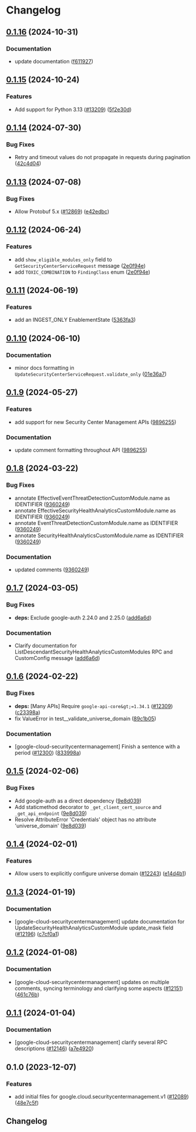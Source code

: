 # Changelog

## [0.1.16](https://github.com/googleapis/google-cloud-python/compare/google-cloud-securitycentermanagement-v0.1.15...google-cloud-securitycentermanagement-v0.1.16) (2024-10-31)


### Documentation

* update documentation ([f611927](https://github.com/googleapis/google-cloud-python/commit/f61192719e42218a751e30ad9aca4c40d795c63a))

## [0.1.15](https://github.com/googleapis/google-cloud-python/compare/google-cloud-securitycentermanagement-v0.1.14...google-cloud-securitycentermanagement-v0.1.15) (2024-10-24)


### Features

* Add support for Python 3.13 ([#13209](https://github.com/googleapis/google-cloud-python/issues/13209)) ([5f2e30d](https://github.com/googleapis/google-cloud-python/commit/5f2e30d62eea6080f5707ee18755f2bb812ad00b))

## [0.1.14](https://github.com/googleapis/google-cloud-python/compare/google-cloud-securitycentermanagement-v0.1.13...google-cloud-securitycentermanagement-v0.1.14) (2024-07-30)


### Bug Fixes

* Retry and timeout values do not propagate in requests during pagination ([42c4d04](https://github.com/googleapis/google-cloud-python/commit/42c4d04ee1362ba0ed0f1b6a134ac8e409875b63))

## [0.1.13](https://github.com/googleapis/google-cloud-python/compare/google-cloud-securitycentermanagement-v0.1.12...google-cloud-securitycentermanagement-v0.1.13) (2024-07-08)


### Bug Fixes

* Allow Protobuf 5.x ([#12869](https://github.com/googleapis/google-cloud-python/issues/12869)) ([e42edbc](https://github.com/googleapis/google-cloud-python/commit/e42edbcf7f4d8ed66b6645c96a01c55fb8cd7666))

## [0.1.12](https://github.com/googleapis/google-cloud-python/compare/google-cloud-securitycentermanagement-v0.1.11...google-cloud-securitycentermanagement-v0.1.12) (2024-06-24)


### Features

* add `show_eligible_modules_only` field to `GetSecurityCenterServiceRequest` message ([2e0f94e](https://github.com/googleapis/google-cloud-python/commit/2e0f94e0f96054a884af7fe8ae80612e04faa91a))
* add `TOXIC_COMBINATION` to `FindingClass` enum ([2e0f94e](https://github.com/googleapis/google-cloud-python/commit/2e0f94e0f96054a884af7fe8ae80612e04faa91a))

## [0.1.11](https://github.com/googleapis/google-cloud-python/compare/google-cloud-securitycentermanagement-v0.1.10...google-cloud-securitycentermanagement-v0.1.11) (2024-06-19)


### Features

* add an INGEST_ONLY EnablementState ([5363fa3](https://github.com/googleapis/google-cloud-python/commit/5363fa34a5c2bb524321d0b09c5f467e784ddb3c))

## [0.1.10](https://github.com/googleapis/google-cloud-python/compare/google-cloud-securitycentermanagement-v0.1.9...google-cloud-securitycentermanagement-v0.1.10) (2024-06-10)


### Documentation

* minor docs formatting in `UpdateSecurityCenterServiceRequest.validate_only` ([01e36a7](https://github.com/googleapis/google-cloud-python/commit/01e36a7b4a7e58ff48fcf4dc1098f4447a7e70f6))

## [0.1.9](https://github.com/googleapis/google-cloud-python/compare/google-cloud-securitycentermanagement-v0.1.8...google-cloud-securitycentermanagement-v0.1.9) (2024-05-27)


### Features

* add support for new Security Center Management APIs ([9896255](https://github.com/googleapis/google-cloud-python/commit/98962551bbe4c8901950a9769c7d5fd4369f2ef5))


### Documentation

* update comment formatting throughout API ([9896255](https://github.com/googleapis/google-cloud-python/commit/98962551bbe4c8901950a9769c7d5fd4369f2ef5))

## [0.1.8](https://github.com/googleapis/google-cloud-python/compare/google-cloud-securitycentermanagement-v0.1.7...google-cloud-securitycentermanagement-v0.1.8) (2024-03-22)


### Bug Fixes

* annotate EffectiveEventThreatDetectionCustomModule.name as IDENTIFIER ([9360249](https://github.com/googleapis/google-cloud-python/commit/93602495cf8265cedd188c042c6b45275971980e))
* annotate EffectiveSecurityHealthAnalyticsCustomModule.name as IDENTIFIER ([9360249](https://github.com/googleapis/google-cloud-python/commit/93602495cf8265cedd188c042c6b45275971980e))
* annotate EventThreatDetectionCustomModule.name as IDENTIFIER ([9360249](https://github.com/googleapis/google-cloud-python/commit/93602495cf8265cedd188c042c6b45275971980e))
* annotate SecurityHealthAnalyticsCustomModule.name as IDENTIFIER ([9360249](https://github.com/googleapis/google-cloud-python/commit/93602495cf8265cedd188c042c6b45275971980e))


### Documentation

* updated comments ([9360249](https://github.com/googleapis/google-cloud-python/commit/93602495cf8265cedd188c042c6b45275971980e))

## [0.1.7](https://github.com/googleapis/google-cloud-python/compare/google-cloud-securitycentermanagement-v0.1.6...google-cloud-securitycentermanagement-v0.1.7) (2024-03-05)


### Bug Fixes

* **deps:** Exclude google-auth 2.24.0 and 2.25.0  ([add6a6d](https://github.com/googleapis/google-cloud-python/commit/add6a6d5198c81e35e5edf8997eb9fde2cc9c81b))


### Documentation

* Clarify documentation for ListDescendantSecurityHealthAnalyticsCustomModules RPC and CustomConfig message ([add6a6d](https://github.com/googleapis/google-cloud-python/commit/add6a6d5198c81e35e5edf8997eb9fde2cc9c81b))

## [0.1.6](https://github.com/googleapis/google-cloud-python/compare/google-cloud-securitycentermanagement-v0.1.5...google-cloud-securitycentermanagement-v0.1.6) (2024-02-22)


### Bug Fixes

* **deps:** [Many APIs] Require `google-api-core&gt;=1.34.1` ([#12309](https://github.com/googleapis/google-cloud-python/issues/12309)) ([c23398a](https://github.com/googleapis/google-cloud-python/commit/c23398a48d23d48e7f96971dd504ff184841666b))
* fix ValueError in test__validate_universe_domain ([89c1b05](https://github.com/googleapis/google-cloud-python/commit/89c1b054f321b90ab4eed0139a3a2a79c369730d))


### Documentation

* [google-cloud-securitycentermanagement] Finish a sentence with a period ([#12300](https://github.com/googleapis/google-cloud-python/issues/12300)) ([833998a](https://github.com/googleapis/google-cloud-python/commit/833998a27193f6d9c95d054a352702439c596165))

## [0.1.5](https://github.com/googleapis/google-cloud-python/compare/google-cloud-securitycentermanagement-v0.1.4...google-cloud-securitycentermanagement-v0.1.5) (2024-02-06)


### Bug Fixes

* Add google-auth as a direct dependency ([9e8d039](https://github.com/googleapis/google-cloud-python/commit/9e8d0399c488cb5125d3144ad4a8e25794c123fb))
* Add staticmethod decorator to `_get_client_cert_source` and `_get_api_endpoint` ([9e8d039](https://github.com/googleapis/google-cloud-python/commit/9e8d0399c488cb5125d3144ad4a8e25794c123fb))
* Resolve AttributeError 'Credentials' object has no attribute 'universe_domain' ([9e8d039](https://github.com/googleapis/google-cloud-python/commit/9e8d0399c488cb5125d3144ad4a8e25794c123fb))

## [0.1.4](https://github.com/googleapis/google-cloud-python/compare/google-cloud-securitycentermanagement-v0.1.3...google-cloud-securitycentermanagement-v0.1.4) (2024-02-01)


### Features

* Allow users to explicitly configure universe domain ([#12243](https://github.com/googleapis/google-cloud-python/issues/12243)) ([e14d4b1](https://github.com/googleapis/google-cloud-python/commit/e14d4b13a883876a420c498a044dc34ea5122629))

## [0.1.3](https://github.com/googleapis/google-cloud-python/compare/google-cloud-securitycentermanagement-v0.1.2...google-cloud-securitycentermanagement-v0.1.3) (2024-01-19)


### Documentation

* [google-cloud-securitycentermanagement] update documentation for UpdateSecurityHealthAnalyticsCustomModule update_mask field ([#12196](https://github.com/googleapis/google-cloud-python/issues/12196)) ([c7cf0a1](https://github.com/googleapis/google-cloud-python/commit/c7cf0a1c754091fb5b141dd7a9238c63f9d1f36e))

## [0.1.2](https://github.com/googleapis/google-cloud-python/compare/google-cloud-securitycentermanagement-v0.1.1...google-cloud-securitycentermanagement-v0.1.2) (2024-01-08)


### Documentation

* [google-cloud-securitycentermanagement] updates on multiple comments, syncing terminology and clarifying some aspects ([#12151](https://github.com/googleapis/google-cloud-python/issues/12151)) ([461c76b](https://github.com/googleapis/google-cloud-python/commit/461c76bbc6bd7cda3ef6da0a0ec7e2418c1532aa))

## [0.1.1](https://github.com/googleapis/google-cloud-python/compare/google-cloud-securitycentermanagement-v0.1.0...google-cloud-securitycentermanagement-v0.1.1) (2024-01-04)


### Documentation

* [google-cloud-securitycentermanagement] clarify several RPC descriptions ([#12146](https://github.com/googleapis/google-cloud-python/issues/12146)) ([a7e4920](https://github.com/googleapis/google-cloud-python/commit/a7e492084f88c72d77127d6adf9feb537362ca18))

## 0.1.0 (2023-12-07)


### Features

* add initial files for google.cloud.securitycentermanagement.v1 ([#12089](https://github.com/googleapis/google-cloud-python/issues/12089)) ([48e7c5f](https://github.com/googleapis/google-cloud-python/commit/48e7c5f9b3747f7ccf85733a99666a3df7206c94))

## Changelog

